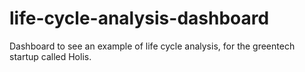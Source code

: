 # life-cycle-analysis-dashboard
Dashboard to see an example of life cycle analysis, for the greentech startup called Holis.
